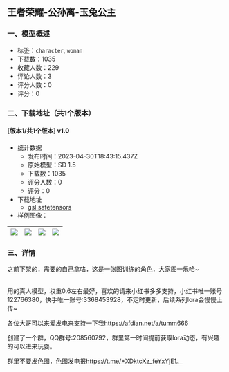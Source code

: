 ## 王者荣耀-公孙离-玉兔公主
### 一、模型概述

- 标签：`character`, `woman`
- 下载数：1035
- 收藏人数：229
- 评论人数：3
- 评分人数：0
- 评分：0

### 二、下载地址（共1个版本）

#### [版本1/共1个版本] v1.0

- 统计数据
  - 发布时间：2023-04-30T18:43:15.437Z
  - 原始模型：SD 1.5
  - 下载数：1035
  - 评分人数：0
  - 评分：0
- 下载地址
  - [gsl.safetensors](https://civitai.com/api/download/models/59129)
- 样例图像：

| <img src="https://image.civitai.com/xG1nkqKTMzGDvpLrqFT7WA/931b0fe0-6fd5-446c-b2e0-9a1de157d100/width=450/644669.jpeg" /> | <img src="https://image.civitai.com/xG1nkqKTMzGDvpLrqFT7WA/316553cc-2d12-47f5-85cc-32873085e600/width=450/644668.jpeg" /> | <img src="https://image.civitai.com/xG1nkqKTMzGDvpLrqFT7WA/f23065df-c979-4ff0-6781-e12ee7a99600/width=450/644666.jpeg" /> | <img src="https://image.civitai.com/xG1nkqKTMzGDvpLrqFT7WA/35a7a1f6-f7d7-4689-dc16-b09e8dd27a00/width=450/644670.jpeg" /> |
| ---- | ---- | ---- | ---- |


### 三、详情
<p>之前下架的，需要的自己拿咯，这是一张图训练的角色，大家图一乐哈~</p><p><br />用的真人模型，权重0.6左右最好，喜欢的请来小红书多多支持，小红书唯一账号122766380，快手唯一账号:3368453928，不定时更新，后续系列lora会慢慢上传~</p><p>各位大哥可以来爱发电来支持一下我<a target="_blank" rel="ugc" href="https://afdian.net/a/tumm666">https://afdian.net/a/tumm666</a></p><p>创建了一个群，QQ群号:208560792，群里第一时间提前获取lora动态，有兴趣的可以进来玩耍。</p><p>群里不要发色图，色图发电报<a target="_blank" rel="ugc" href="https://t.me/+XDktcXz_feYxYjE1。">https://t.me/+XDktcXz_feYxYjE1。</a></p>